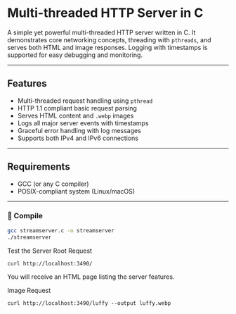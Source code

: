 # Multi-threaded HTTP Server in C

A simple yet powerful multi-threaded HTTP server written in C. It demonstrates core networking concepts, threading with `pthreads`, and serves both HTML and image responses. 
Logging with timestamps is supported for easy debugging and monitoring.

---

## Features

- Multi-threaded request handling using `pthread`
- HTTP 1.1 compliant basic request parsing
- Serves HTML content and `.webp` images
- Logs all major server events with timestamps
- Graceful error handling with log messages
- Supports both IPv4 and IPv6 connections

---
## Requirements

- GCC (or any C compiler)
- POSIX-compliant system (Linux/macOS)

---

### 🔧 Compile

```bash
gcc streamserver.c -o streamserver
./streamserver

```
Test the Server
Root Request
```
curl http://localhost:3490/
```
You will receive an HTML page listing the server features.

Image Request
```
curl http://localhost:3490/luffy --output luffy.webp
```
